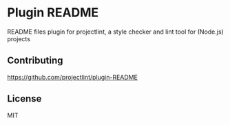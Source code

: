# Plugin README
README files plugin for projectlint, a style checker and lint tool for (Node.js) projects

## Contributing

https://github.com/projectlint/plugin-README

## License

MIT